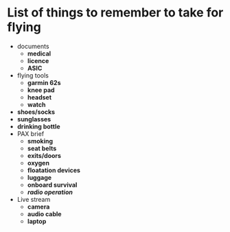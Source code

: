 # List of things to remember to take for flying

* documents
  * **medical**
  * **licence**
  * **ASIC**
* flying tools
  * **garmin 62s**
  * **knee pad**
  * **headset**
  * **watch**
* **shoes/socks**
* **sunglasses**
* **drinking bottle**
* PAX brief
  * **smoking**
  * **seat belts**
  * **exits/doors**
  * **oxygen**
  * **floatation devices**
  * **luggage**
  * **onboard survival**
  * **_radio operation_**
* Live stream
  * **camera**
  * **audio cable**
  * **laptop**
